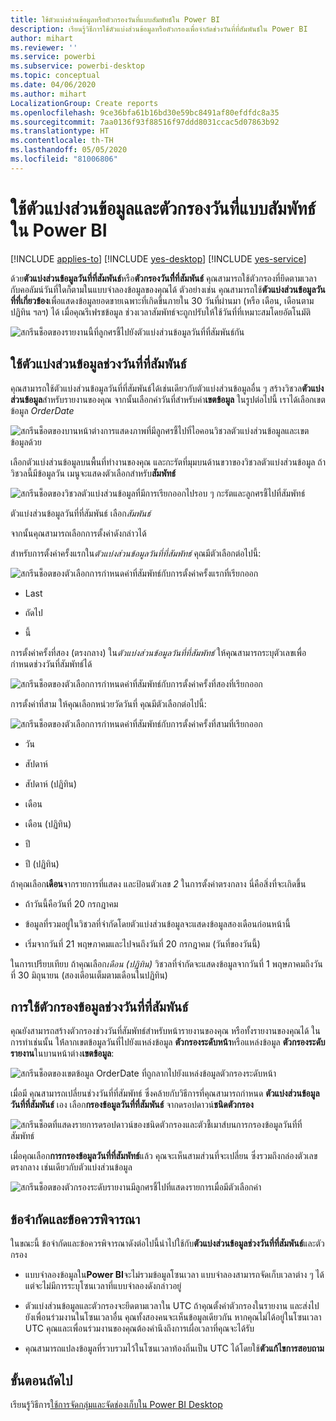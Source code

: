```yaml
---
title: ใช้ตัวแบ่งส่วนข้อมูลหรือตัวกรองวันที่แบบสัมพัทธ์ใน Power BI
description: เรียนรู้วิธีการใช้ตัวแบ่งส่วนข้อมูลหรือตัวกรองเพื่อจำกัดช่วงวันที่ที่สัมพันธ์ใน Power BI
author: mihart
ms.reviewer: ''
ms.service: powerbi
ms.subservice: powerbi-desktop
ms.topic: conceptual
ms.date: 04/06/2020
ms.author: mihart
LocalizationGroup: Create reports
ms.openlocfilehash: 9ce36bfa61b16bd30e59bc8491af80efdfdc8a35
ms.sourcegitcommit: 7aa0136f93f88516f97ddd8031ccac5d07863b92
ms.translationtype: HT
ms.contentlocale: th-TH
ms.lasthandoff: 05/05/2020
ms.locfileid: "81006806"
---
```

# <a name="use-a-relative-date-slicer-and-filter-in-power-bi"></a>ใช้ตัวแบ่งส่วนข้อมูลและตัวกรองวันที่แบบสัมพัทธ์ใน Power BI

[!INCLUDE [applies-to](../includes/applies-to.md)] [!INCLUDE [yes-desktop](../includes/yes-desktop.md)] [!INCLUDE [yes-service](../includes/yes-service.md)]

ด้วย**ตัวแบ่งส่วนข้อมูลวันที่ที่สัมพันธ์**หรือ**ตัวกรองวันที่ี่ที่สัมพันธ์** คุณสามารถใช้ตัวกรองที่ยึดตามเวลากับคอลัมน์วันที่ใดก็ตามในแบบจำลองข้อมูลของคุณได้ ตัวอย่างเช่น คุณสามารถใช้**ตัวแบ่งส่วนข้อมูลวันที่ที่เกี่ยวข้อง**เพื่อแสดงข้อมูลยอดขายเฉพาะที่เกิดขึ้นภายใน 30 วันที่ผ่านมา (หรือ เดือน, เดือนตามปฏิทิน ฯลฯ) ได้ เมื่อคุณรีเฟรชข้อมูล ช่วงเวลาสัมพัทธ์จะถูกปรับให้ใช้วันที่ที่เหมาะสมโดยอัตโนมัติ

![สกรีนช็อตของรายงานนี้ที่ลูกศรชี้ไปยังตัวแบ่งส่วนข้อมูลวันที่ที่สัมพันธ์กัน](media/desktop-slicer-filter-date-range/relative-date-range-slicer-filter-01.png)

## <a name="use-the-relative-date-range-slicer"></a>ใช้ตัวแบ่งส่วนข้อมูลช่วงวันที่ที่สัมพันธ์

คุณสามารถใช้ตัวแบ่งส่วนข้อมูลวันที่ที่สัมพันธ์ได้เช่นเดียวกับตัวแบ่งส่วนข้อมูลอื่น ๆ สร้างวิชวล**ตัวแบ่งส่วนข้อมูล**สำหรับรายงานของคุณ จากนั้นเลือกค่าวันที่สำหรับค่า**เขตข้อมูล** ในรูปต่อไปนี้ เราได้เลือกเขตข้อมูล *OrderDate*

![สกรีนช็อตของบานหน้าต่างการแสดงภาพที่มีลูกศรชี้ไปที่ไอคอนวิชวลตัวแบ่งส่วนข้อมูลและเขตข้อมูลด้วย](media/desktop-slicer-filter-date-range/relative-date-range-slicer-filter-02.png)

เลือกตัวแบ่งส่วนข้อมูลบนพื้นที่ทำงานของคุณ และกะรัตที่มุมบนด้านขวาของวิชวลตัวแบ่งส่วนข้อมูล ถ้าวิชวลนี้มีข้อมูลวัน เมนูจะแสดงตัวเลือกสำหรับ**สัมพัทธ์**

![สกรีนช็อตของวิชวลตัวแบ่งส่วนข้อมูลที่มีการเรียกออกไปรอบ ๆ กะรัตและลูกศรชี้ไปที่สัมพัทธ์](media/desktop-slicer-filter-date-range/relative-date-range-slicer-filter-03.png)

ตัวแบ่งส่วนข้อมูลวันที่ที่สัมพันธ์ เลือก*สัมพันธ์*

จากนั้นคุณสามารถเลือกการตั้งค่าดังกล่าวได้

สำหรับการตั้งค่าครั้งแรกใน*ตัวแบ่งส่วนข้อมูลวันที่ที่สัมพัทธ์* คุณมีตัวเลือกต่อไปนี้:

![สกรีนช็อตของตัวเลือกการกำหนดค่าที่สัมพัทธ์กับการตั้งค่าครั้งแรกที่เรียกออก](media/desktop-slicer-filter-date-range/relative-date-range-slicer-filter-04.png)

* Last

* ถัดไป

* นี้

การตั้งค่าครั้งที่สอง (ตรงกลาง) ใน*ตัวแบ่งส่วนข้อมูลวันที่ที่สัมพัทธ์* ให้คุณสามารถระบุตัวเลขเพื่อกำหนดช่วงวันที่สัมพัทธ์ได้

![สกรีนช็อตของตัวเลือกการกำหนดค่าที่สัมพัทธ์กับการตั้งค่าครั้งที่สองที่เรียกออก](media/desktop-slicer-filter-date-range/relative-date-range-slicer-filter-04a.png)

การตั้งค่าที่สาม ให้คุณเลือกหน่วยวัดวันที่ คุณมีตัวเลือกต่อไปนี้:

![สกรีนช็อตของตัวเลือกการกำหนดค่าที่สัมพัทธ์กับการตั้งค่าครั้งที่สามที่เรียกออก](media/desktop-slicer-filter-date-range/relative-date-range-slicer-filter-05.png)

* วัน

* สัปดาห์

* สัปดาห์ (ปฏิทิน)

* เดือน

* เดือน (ปฏิทิน)

* ปี

* ปี (ปฏิทิน)

ถ้าคุณเลือก**เดือน**จากรายการที่แสดง และป้อนตัวเลข *2* ในการตั้งค่าตรงกลาง นี่คือสิ่งที่จะเกิดขึ้น

* ถ้าวันนี้คือวันที่ 20 กรกฎาคม

* ข้อมูลที่รวมอยู่ในวิชวลที่จำกัดโดยตัวแบ่งส่วนข้อมูลจะแสดงข้อมูลสองเดือนก่อนหน้านี้

* เริ่มจากวันที่ 21 พฤษภาคมและไปจนถึงวันที่ 20 กรกฎาคม (วันที่ของวันนี้)

ในการเปรียบเทียบ ถ้าคุณเลือก*เดือน (ปฏิทิน)* วิชวลที่จำกัดจะแสดงข้อมูลจากวันที่ 1 พฤษภาคมถึงวันที่ 30 มิถุนายน (สองเดือนเต็มตามเดือนในปฏิทิน)

## <a name="using-the-relative-date-range-filter"></a>การใช้ตัวกรองข้อมูลช่วงวันที่ที่สัมพันธ์

คุณยังสามารถสร้างตัวกรองช่วงวันที่สัมพัทธ์สำหรับหน้ารายงานของคุณ หรือทั้งรายงานของคุณได้ ในการทำเช่นนั้น ให้่ลากเขตข้อมูลวันที่ไปยังแหล่งข้อมูล **ตัวกรองระดับหน้า**หรือแหล่งข้อมูล **ตัวกรองระดับรายงาน**ในบานหน้าต่าง**เขตข้อมูล**:

![สกรีนช็อตของเขตข้อมูล OrderDate ที่ถูกลากไปยังแหล่งข้อมูลตัวกรองระดับหน้า](media/desktop-slicer-filter-date-range/relative-date-range-slicer-filter-06.png)

เมื่อมี คุณสามารถเปลี่ยนช่วงวันที่ที่สัมพัทธ์ ซึ่งคล้ายกับวิธีการที่คุณสามารถกำหนด **ตัวแบ่งส่วนข้อมูลวันที่ที่สัมพันธ์** เอง เลือก**กรองข้อมูลวันที่ที่สัมพันธ์** จากดรอปดาวน์**ชนิดตัวกรอง**

![สกรีนช็อตที่แสดงรายการดรอปดาวน์ของชนิดตัวกรองและตัวชี้เมาส์บนการกรองข้อมูลวันที่ที่สัมพัทธ์](media/desktop-slicer-filter-date-range/relative-date-range-slicer-filter-07.png)

เมื่อคุณเลือก**การกรองข้อมูลวันที่ที่สัมพัทธ์**แล้ว คุณจะเห็นสามส่วนที่จะเปลี่ยน ซึ่งรวมถึงกล่องตัวเลขตรงกลาง เช่นเดียวกับตัวแบ่งส่วนข้อมูล

![สกรีนช็อตของตัวกรองระดับรายงานมีลูกศรชี้ไปที่แสดงรายการเมื่อมีตัวเลือกค่า](media/desktop-slicer-filter-date-range/relative-date-range-slicer-filter-08.png)

## <a name="limitations-and-considerations"></a>ข้อจำกัดและข้อควรพิจารณา

ในขณะนี้ ข้อจำกัดและข้อควรพิจารณาดังต่อไปนี้นำไปใช้กับ**ตัวแบ่งส่วนข้อมูลช่วงวันที่ที่สัมพันธ์**และตัวกรอง

* แบบจำลองข้อมูลใน**Power BI**จะไม่รวมข้อมูลโซนเวลา แบบจำลองสามารถจัดเก็บเวลาต่าง ๆ ได้ แต่จะไม่มีการระบุโซนเวลาที่แบบจำลองดังกล่าวอยู่

* ตัวแบ่งส่วนข้อมูลและตัวกรองจะยึดตามเวลาใน UTC ถ้าคุณตั้งค่าตัวกรองในรายงาน และส่งไปยังเพื่อนร่วมงานในโซนเวลาอื่น คุณทั้งสองคนจะเห็นข้อมูลเดียวกัน หากคุณไม่ได้อยู่ในโซนเวลา UTC คุณและเพื่อนร่วมงานของคุณต้องคำนึงถึงการเผื่อเวลาที่คุณจะได้รับ

* คุณสามารถแปลงข้อมูลที่รวบรวมไว้ในโซนเวลาท้องถิ่นเป็น UTC ได้โดยใช้**ตัวแก้ไขการสอบถาม**

## <a name="next-steps"></a>ขั้นตอนถัดไป

เรียนรู้วิธีการ[ใช้การจัดกลุ่มและจัดช่องเก็บใน Power BI Desktop](../desktop-grouping-and-binning.md)
